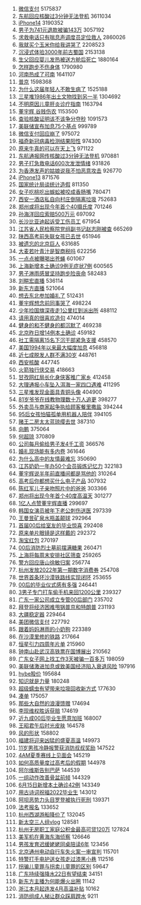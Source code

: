 1. [微信支付](https://s.weibo.com//weibo?q=%23%E5%BE%AE%E4%BF%A1%E6%94%AF%E4%BB%98%23&Refer=top) 5175837
2. [东航回应核酸过3分钟无法登机](https://s.weibo.com//weibo?q=%23%E4%B8%9C%E8%88%AA%E5%9B%9E%E5%BA%94%E6%A0%B8%E9%85%B8%E8%BF%873%E5%88%86%E9%92%9F%E6%97%A0%E6%B3%95%E7%99%BB%E6%9C%BA%23&Refer=top) 3611034
3. [iPhone14](https://s.weibo.com//weibo?q=iPhone14&Refer=top) 3190352
4. [男子为741元退款被骗143万](https://s.weibo.com//weibo?q=%23%E7%94%B7%E5%AD%90%E4%B8%BA741%E5%85%83%E9%80%80%E6%AC%BE%E8%A2%AB%E9%AA%97143%E4%B8%87%23&Refer=top) 3057192
5. [求救电话只有喘息声调度员定位救人](https://s.weibo.com//weibo?q=%23%E6%B1%82%E6%95%91%E7%94%B5%E8%AF%9D%E5%8F%AA%E6%9C%89%E5%96%98%E6%81%AF%E5%A3%B0%E8%B0%83%E5%BA%A6%E5%91%98%E5%AE%9A%E4%BD%8D%E6%95%91%E4%BA%BA%23&Refer=top) 2860026
6. [我就买个玉米你给我讲哭了](https://s.weibo.com//weibo?q=%23%E6%88%91%E5%B0%B1%E4%B9%B0%E4%B8%AA%E7%8E%89%E7%B1%B3%E4%BD%A0%E7%BB%99%E6%88%91%E8%AE%B2%E5%93%AD%E4%BA%86%23&Refer=top) 2208523
7. [沉浸式体验3000年前古蜀国](https://s.weibo.com//weibo?q=%23%E6%B2%89%E6%B5%B8%E5%BC%8F%E4%BD%93%E9%AA%8C3000%E5%B9%B4%E5%89%8D%E5%8F%A4%E8%9C%80%E5%9B%BD%23&Refer=top) 2153138
8. [生父回应婴儿发热被送方舱后死亡](https://s.weibo.com//weibo?q=%23%E7%94%9F%E7%88%B6%E5%9B%9E%E5%BA%94%E5%A9%B4%E5%84%BF%E5%8F%91%E7%83%AD%E8%A2%AB%E9%80%81%E6%96%B9%E8%88%B1%E5%90%8E%E6%AD%BB%E4%BA%A1%23&Refer=top) 1880164
9. [怎样跑步不伤身体](https://s.weibo.com//weibo?q=%23%E6%80%8E%E6%A0%B7%E8%B7%91%E6%AD%A5%E4%B8%8D%E4%BC%A4%E8%BA%AB%E4%BD%93%23&Refer=top) 1790980
10. [河南热成了可南](https://s.weibo.com//weibo?q=%23%E6%B2%B3%E5%8D%97%E7%83%AD%E6%88%90%E4%BA%86%E5%8F%AF%E5%8D%97%23&Refer=top) 1641107
11. [普京](https://s.weibo.com//weibo?q=%E6%99%AE%E4%BA%AC&Refer=top) 1598368
12. [为什么这届年轻人不敢生病了](https://s.weibo.com//weibo?q=%23%E4%B8%BA%E4%BB%80%E4%B9%88%E8%BF%99%E5%B1%8A%E5%B9%B4%E8%BD%BB%E4%BA%BA%E4%B8%8D%E6%95%A2%E7%94%9F%E7%97%85%E4%BA%86%23&Refer=top) 1525188
13. [三星堆1986年出土文物找到另一半](https://s.weibo.com//weibo?q=%23%E4%B8%89%E6%98%9F%E5%A0%861986%E5%B9%B4%E5%87%BA%E5%9C%9F%E6%96%87%E7%89%A9%E6%89%BE%E5%88%B0%E5%8F%A6%E4%B8%80%E5%8D%8A%23&Refer=top) 1304692
14. [不明原因儿童肝炎诊疗指南](https://s.weibo.com//weibo?q=%23%E4%B8%8D%E6%98%8E%E5%8E%9F%E5%9B%A0%E5%84%BF%E7%AB%A5%E8%82%9D%E7%82%8E%E8%AF%8A%E7%96%97%E6%8C%87%E5%8D%97%23&Refer=top) 1163794
15. [董宇辉 谷贱伤农](https://s.weibo.com//weibo?q=%E8%91%A3%E5%AE%87%E8%BE%89%20%E8%B0%B7%E8%B4%B1%E4%BC%A4%E5%86%9C&Refer=top) 1153500
16. [查验核酸证明该不该争分夺秒](https://s.weibo.com//weibo?q=%23%E6%9F%A5%E9%AA%8C%E6%A0%B8%E9%85%B8%E8%AF%81%E6%98%8E%E8%AF%A5%E4%B8%8D%E8%AF%A5%E4%BA%89%E5%88%86%E5%A4%BA%E7%A7%92%23&Refer=top) 1091573
17. [美联储宣布加息75个基点](https://s.weibo.com//weibo?q=%23%E7%BE%8E%E8%81%94%E5%82%A8%E5%AE%A3%E5%B8%83%E5%8A%A0%E6%81%AF75%E4%B8%AA%E5%9F%BA%E7%82%B9%23&Refer=top) 999789
18. [微信支付回应崩了](https://s.weibo.com//weibo?q=%23%E5%BE%AE%E4%BF%A1%E6%94%AF%E4%BB%98%E5%9B%9E%E5%BA%94%E5%B4%A9%E4%BA%86%23&Refer=top) 975072
19. [福奇新冠病毒检测结果阳性](https://s.weibo.com//weibo?q=%23%E7%A6%8F%E5%A5%87%E6%96%B0%E5%86%A0%E7%97%85%E6%AF%92%E6%A3%80%E6%B5%8B%E7%BB%93%E6%9E%9C%E9%98%B3%E6%80%A7%23&Refer=top) 974300
20. [原来牛真的可以在天上飞](https://s.weibo.com//weibo?q=%23%E5%8E%9F%E6%9D%A5%E7%89%9B%E7%9C%9F%E7%9A%84%E5%8F%AF%E4%BB%A5%E5%9C%A8%E5%A4%A9%E4%B8%8A%E9%A3%9E%23&Refer=top) 971122
21. [东航通报网传核酸过3分钟无法登机](https://s.weibo.com//weibo?q=%23%E4%B8%9C%E8%88%AA%E9%80%9A%E6%8A%A5%E7%BD%91%E4%BC%A0%E6%A0%B8%E9%85%B8%E8%BF%873%E5%88%86%E9%92%9F%E6%97%A0%E6%B3%95%E7%99%BB%E6%9C%BA%23&Refer=top) 970881
22. [男子打急救电话600次发泄情绪](https://s.weibo.com//weibo?q=%23%E7%94%B7%E5%AD%90%E6%89%93%E6%80%A5%E6%95%91%E7%94%B5%E8%AF%9D600%E6%AC%A1%E5%8F%91%E6%B3%84%E6%83%85%E7%BB%AA%23&Refer=top) 931826
23. [为香港发声的姑娘说我不怕恶意攻击](https://s.weibo.com//weibo?q=%23%E4%B8%BA%E9%A6%99%E6%B8%AF%E5%8F%91%E5%A3%B0%E7%9A%84%E5%A7%91%E5%A8%98%E8%AF%B4%E6%88%91%E4%B8%8D%E6%80%95%E6%81%B6%E6%84%8F%E6%94%BB%E5%87%BB%23&Refer=top) 926770
24. [iPhone13](https://s.weibo.com//weibo?q=%23iPhone13%23&Refer=top) 871576
25. [国家统计局谈统计造假](https://s.weibo.com//weibo?q=%23%E5%9B%BD%E5%AE%B6%E7%BB%9F%E8%AE%A1%E5%B1%80%E8%B0%88%E7%BB%9F%E8%AE%A1%E9%80%A0%E5%81%87%23&Refer=top) 811350
26. [女子吃桃吃出蜈蚣被咬成香肠嘴](https://s.weibo.com//weibo?q=%23%E5%A5%B3%E5%AD%90%E5%90%83%E6%A1%83%E5%90%83%E5%87%BA%E8%9C%88%E8%9A%A3%E8%A2%AB%E5%92%AC%E6%88%90%E9%A6%99%E8%82%A0%E5%98%B4%23&Refer=top) 780471
27. [西安一酒店私自向村庄倒隔离垃圾](https://s.weibo.com//weibo?q=%23%E8%A5%BF%E5%AE%89%E4%B8%80%E9%85%92%E5%BA%97%E7%A7%81%E8%87%AA%E5%90%91%E6%9D%91%E5%BA%84%E5%80%92%E9%9A%94%E7%A6%BB%E5%9E%83%E5%9C%BE%23&Refer=top) 752683
28. [郑州或将出现今年首个40摄氏度](https://s.weibo.com//weibo?q=%23%E9%83%91%E5%B7%9E%E6%88%96%E5%B0%86%E5%87%BA%E7%8E%B0%E4%BB%8A%E5%B9%B4%E9%A6%96%E4%B8%AA40%E6%91%84%E6%B0%8F%E5%BA%A6%23&Refer=top) 701246
29. [孙海洋回应索赔500万元](https://s.weibo.com//weibo?q=%23%E5%AD%99%E6%B5%B7%E6%B4%8B%E5%9B%9E%E5%BA%94%E7%B4%A2%E8%B5%94500%E4%B8%87%E5%85%83%23&Refer=top) 697092
30. [长沙比亚迪起诉受工伤员工](https://s.weibo.com//weibo?q=%23%E9%95%BF%E6%B2%99%E6%AF%94%E4%BA%9A%E8%BF%AA%E8%B5%B7%E8%AF%89%E5%8F%97%E5%B7%A5%E4%BC%A4%E5%91%98%E5%B7%A5%23&Refer=top) 671954
31. [江苏省人民检察院党组副书记赵志刚被查](https://s.weibo.com//weibo?q=%23%E6%B1%9F%E8%8B%8F%E7%9C%81%E4%BA%BA%E6%B0%91%E6%A3%80%E5%AF%9F%E9%99%A2%E5%85%9A%E7%BB%84%E5%89%AF%E4%B9%A6%E8%AE%B0%E8%B5%B5%E5%BF%97%E5%88%9A%E8%A2%AB%E6%9F%A5%23&Refer=top) 665269
32. [陕西高考前失联女孩已去世](https://s.weibo.com//weibo?q=%23%E9%99%95%E8%A5%BF%E9%AB%98%E8%80%83%E5%89%8D%E5%A4%B1%E8%81%94%E5%A5%B3%E5%AD%A9%E5%B7%B2%E5%8E%BB%E4%B8%96%23&Refer=top) 651946
33. [被遗忘的北京巨人](https://s.weibo.com//weibo?q=%23%E8%A2%AB%E9%81%97%E5%BF%98%E7%9A%84%E5%8C%97%E4%BA%AC%E5%B7%A8%E4%BA%BA%23&Refer=top) 631685
34. [大麦若叶青汁是智商税吗](https://s.weibo.com//weibo?q=%23%E5%A4%A7%E9%BA%A6%E8%8B%A5%E5%8F%B6%E9%9D%92%E6%B1%81%E6%98%AF%E6%99%BA%E5%95%86%E7%A8%8E%E5%90%97%23&Refer=top) 622256
35. [一点点被曝喝出苍蝇](https://s.weibo.com//weibo?q=%23%E4%B8%80%E7%82%B9%E7%82%B9%E8%A2%AB%E6%9B%9D%E5%96%9D%E5%87%BA%E8%8B%8D%E8%9D%87%23&Refer=top) 601067
36. [上海新增本土确诊9例无症状7例](https://s.weibo.com//weibo?q=%23%E4%B8%8A%E6%B5%B7%E6%96%B0%E5%A2%9E%E6%9C%AC%E5%9C%9F%E7%A1%AE%E8%AF%8A9%E4%BE%8B%E6%97%A0%E7%97%87%E7%8A%B67%E4%BE%8B%23&Refer=top) 600565
37. [男子淋雨感冒坚持跑步险丧命](https://s.weibo.com//weibo?q=%23%E7%94%B7%E5%AD%90%E6%B7%8B%E9%9B%A8%E6%84%9F%E5%86%92%E5%9D%9A%E6%8C%81%E8%B7%91%E6%AD%A5%E9%99%A9%E4%B8%A7%E5%91%BD%23&Refer=top) 582483
38. [刘畊宏直播](https://s.weibo.com//weibo?q=%E5%88%98%E7%95%8A%E5%AE%8F%E7%9B%B4%E6%92%AD&Refer=top) 536114
39. [新东方直播](https://s.weibo.com//weibo?q=%E6%96%B0%E4%B8%9C%E6%96%B9%E7%9B%B4%E6%92%AD&Refer=top) 521064
40. [想去东北参加婚礼了](https://s.weibo.com//weibo?q=%23%E6%83%B3%E5%8E%BB%E4%B8%9C%E5%8C%97%E5%8F%82%E5%8A%A0%E5%A9%9A%E7%A4%BC%E4%BA%86%23&Refer=top) 512431
41. [董宇辉想念前同事哭了](https://s.weibo.com//weibo?q=%23%E8%91%A3%E5%AE%87%E8%BE%89%E6%83%B3%E5%BF%B5%E5%89%8D%E5%90%8C%E4%BA%8B%E5%93%AD%E4%BA%86%23&Refer=top) 498224
42. [少年捡国旗深夜走1公里扛到派出所](https://s.weibo.com//weibo?q=%23%E5%B0%91%E5%B9%B4%E6%8D%A1%E5%9B%BD%E6%97%97%E6%B7%B1%E5%A4%9C%E8%B5%B01%E5%85%AC%E9%87%8C%E6%89%9B%E5%88%B0%E6%B4%BE%E5%87%BA%E6%89%80%23&Refer=top) 488112
43. [请用真的很喜欢造句](https://s.weibo.com//weibo?q=%23%E8%AF%B7%E7%94%A8%E7%9C%9F%E7%9A%84%E5%BE%88%E5%96%9C%E6%AC%A2%E9%80%A0%E5%8F%A5%23&Refer=top) 474014
44. [健身的和不健身的都沉默了](https://s.weibo.com//weibo?q=%23%E5%81%A5%E8%BA%AB%E7%9A%84%E5%92%8C%E4%B8%8D%E5%81%A5%E8%BA%AB%E7%9A%84%E9%83%BD%E6%B2%89%E9%BB%98%E4%BA%86%23&Refer=top) 469238
45. [北京昨日增14例本土确诊](https://s.weibo.com//weibo?q=%23%E5%8C%97%E4%BA%AC%E6%98%A8%E6%97%A5%E5%A2%9E14%E4%BE%8B%E6%9C%AC%E5%9C%9F%E7%A1%AE%E8%AF%8A%23&Refer=top) 459182
46. [社工需隔离15名下沉干部紧急支援](https://s.weibo.com//weibo?q=%23%E7%A4%BE%E5%B7%A5%E9%9C%80%E9%9A%94%E7%A6%BB15%E5%90%8D%E4%B8%8B%E6%B2%89%E5%B9%B2%E9%83%A8%E7%B4%A7%E6%80%A5%E6%94%AF%E6%8F%B4%23&Refer=top) 458570
47. [美国1994年以来最大幅度加息](https://s.weibo.com//weibo?q=%23%E7%BE%8E%E5%9B%BD1994%E5%B9%B4%E4%BB%A5%E6%9D%A5%E6%9C%80%E5%A4%A7%E5%B9%85%E5%BA%A6%E5%8A%A0%E6%81%AF%23&Refer=top) 456818
48. [近七成脱发人群不满30岁](https://s.weibo.com//weibo?q=%23%E8%BF%91%E4%B8%83%E6%88%90%E8%84%B1%E5%8F%91%E4%BA%BA%E7%BE%A4%E4%B8%8D%E6%BB%A130%E5%B2%81%23&Refer=top) 448761
49. [西安核酸](https://s.weibo.com//weibo?q=%E8%A5%BF%E5%AE%89%E6%A0%B8%E9%85%B8&Refer=top) 447745
50. [火箭独行侠交易](https://s.weibo.com//weibo?q=%23%E7%81%AB%E7%AE%AD%E7%8B%AC%E8%A1%8C%E4%BE%A0%E4%BA%A4%E6%98%93%23&Refer=top) 418663
51. [甘孜网红局长化身侠客推广家乡](https://s.weibo.com//weibo?q=%23%E7%94%98%E5%AD%9C%E7%BD%91%E7%BA%A2%E5%B1%80%E9%95%BF%E5%8C%96%E8%BA%AB%E4%BE%A0%E5%AE%A2%E6%8E%A8%E5%B9%BF%E5%AE%B6%E4%B9%A1%23&Refer=top) 412458
52. [大理通报小车坠入洱海一家四口遇难](https://s.weibo.com//weibo?q=%23%E5%A4%A7%E7%90%86%E9%80%9A%E6%8A%A5%E5%B0%8F%E8%BD%A6%E5%9D%A0%E5%85%A5%E6%B4%B1%E6%B5%B7%E4%B8%80%E5%AE%B6%E5%9B%9B%E5%8F%A3%E9%81%87%E9%9A%BE%23&Refer=top) 411295
53. [三星堆发现金面具青铜头像](https://s.weibo.com//weibo?q=%23%E4%B8%89%E6%98%9F%E5%A0%86%E5%8F%91%E7%8E%B0%E9%87%91%E9%9D%A2%E5%85%B7%E9%9D%92%E9%93%9C%E5%A4%B4%E5%83%8F%23&Refer=top) 404900
54. [81岁爷爷在线教物理数十万人追更](https://s.weibo.com//weibo?q=%2381%E5%B2%81%E7%88%B7%E7%88%B7%E5%9C%A8%E7%BA%BF%E6%95%99%E7%89%A9%E7%90%86%E6%95%B0%E5%8D%81%E4%B8%87%E4%BA%BA%E8%BF%BD%E6%9B%B4%23&Refer=top) 398277
55. [外卖员与商家起争执给顾客餐里撒盐](https://s.weibo.com//weibo?q=%23%E5%A4%96%E5%8D%96%E5%91%98%E4%B8%8E%E5%95%86%E5%AE%B6%E8%B5%B7%E4%BA%89%E6%89%A7%E7%BB%99%E9%A1%BE%E5%AE%A2%E9%A4%90%E9%87%8C%E6%92%92%E7%9B%90%23&Refer=top) 394244
56. [95后女孩怕猫孤单用机器人陪伴](https://s.weibo.com//weibo?q=%2395%E5%90%8E%E5%A5%B3%E5%AD%A9%E6%80%95%E7%8C%AB%E5%AD%A4%E5%8D%95%E7%94%A8%E6%9C%BA%E5%99%A8%E4%BA%BA%E9%99%AA%E4%BC%B4%23&Refer=top) 394105
57. [赌王二房太太蓝琼缨去世](https://s.weibo.com//weibo?q=%23%E8%B5%8C%E7%8E%8B%E4%BA%8C%E6%88%BF%E5%A4%AA%E5%A4%AA%E8%93%9D%E7%90%BC%E7%BC%A8%E5%8E%BB%E4%B8%96%23&Refer=top) 387310
58. [向鹏](https://s.weibo.com//weibo?q=%E5%90%91%E9%B9%8F&Refer=top) 375064
59. [何超琼](https://s.weibo.com//weibo?q=%23%E4%BD%95%E8%B6%85%E7%90%BC%23&Refer=top) 370809
60. [公司每月偷给男子发4千工资](https://s.weibo.com//weibo?q=%23%E5%85%AC%E5%8F%B8%E6%AF%8F%E6%9C%88%E5%81%B7%E7%BB%99%E7%94%B7%E5%AD%90%E5%8F%914%E5%8D%83%E5%B7%A5%E8%B5%84%23&Refer=top) 366576
61. [婚礼现场能有多内卷](https://s.weibo.com//weibo?q=%23%E5%A9%9A%E7%A4%BC%E7%8E%B0%E5%9C%BA%E8%83%BD%E6%9C%89%E5%A4%9A%E5%86%85%E5%8D%B7%23&Refer=top) 361646
62. [为什么高中的友情最难忘](https://s.weibo.com//weibo?q=%23%E4%B8%BA%E4%BB%80%E4%B9%88%E9%AB%98%E4%B8%AD%E7%9A%84%E5%8F%8B%E6%83%85%E6%9C%80%E9%9A%BE%E5%BF%98%23&Refer=top) 350690
63. [江苏奶奶一年办50个会员锻炼记忆力](https://s.weibo.com//weibo?q=%23%E6%B1%9F%E8%8B%8F%E5%A5%B6%E5%A5%B6%E4%B8%80%E5%B9%B4%E5%8A%9E50%E4%B8%AA%E4%BC%9A%E5%91%98%E9%94%BB%E7%82%BC%E8%AE%B0%E5%BF%86%E5%8A%9B%23&Refer=top) 322183
64. [董宇辉说半年前直播间都是骂他的](https://s.weibo.com//weibo?q=%23%E8%91%A3%E5%AE%87%E8%BE%89%E8%AF%B4%E5%8D%8A%E5%B9%B4%E5%89%8D%E7%9B%B4%E6%92%AD%E9%97%B4%E9%83%BD%E6%98%AF%E9%AA%82%E4%BB%96%E7%9A%84%23&Refer=top) 310264
65. [高考后你都想买什么电子产品](https://s.weibo.com//weibo?q=%23%E9%AB%98%E8%80%83%E5%90%8E%E4%BD%A0%E9%83%BD%E6%83%B3%E4%B9%B0%E4%BB%80%E4%B9%88%E7%94%B5%E5%AD%90%E4%BA%A7%E5%93%81%23&Refer=top) 307932
66. [陈红军儿子亲吻照片中的爸爸](https://s.weibo.com//weibo?q=%23%E9%99%88%E7%BA%A2%E5%86%9B%E5%84%BF%E5%AD%90%E4%BA%B2%E5%90%BB%E7%85%A7%E7%89%87%E4%B8%AD%E7%9A%84%E7%88%B8%E7%88%B8%23&Refer=top) 303366
67. [郑州将出现今年首个40度高温天](https://s.weibo.com//weibo?q=%23%E9%83%91%E5%B7%9E%E5%B0%86%E5%87%BA%E7%8E%B0%E4%BB%8A%E5%B9%B4%E9%A6%96%E4%B8%AA40%E5%BA%A6%E9%AB%98%E6%B8%A9%E5%A4%A9%23&Refer=top) 301277
68. [1亿人点赞董宇辉直播](https://s.weibo.com//weibo?q=%231%E4%BA%BF%E4%BA%BA%E7%82%B9%E8%B5%9E%E8%91%A3%E5%AE%87%E8%BE%89%E7%9B%B4%E6%92%AD%23&Refer=top) 299697
69. [韩国女演员被年下老公刺伤送医](https://s.weibo.com//weibo?q=%23%E9%9F%A9%E5%9B%BD%E5%A5%B3%E6%BC%94%E5%91%98%E8%A2%AB%E5%B9%B4%E4%B8%8B%E8%80%81%E5%85%AC%E5%88%BA%E4%BC%A4%E9%80%81%E5%8C%BB%23&Refer=top) 297339
70. [王曼昱矿泉水瓶盖颠球](https://s.weibo.com//weibo?q=%23%E7%8E%8B%E6%9B%BC%E6%98%B1%E7%9F%BF%E6%B3%89%E6%B0%B4%E7%93%B6%E7%9B%96%E9%A2%A0%E7%90%83%23&Refer=top) 292964
71. [首届00后给室友的毕业惊喜](https://s.weibo.com//weibo?q=%23%E9%A6%96%E5%B1%8A00%E5%90%8E%E7%BB%99%E5%AE%A4%E5%8F%8B%E7%9A%84%E6%AF%95%E4%B8%9A%E6%83%8A%E5%96%9C%23&Refer=top) 292408
72. [原来单片眼镜是这样戴的](https://s.weibo.com//weibo?q=%23%E5%8E%9F%E6%9D%A5%E5%8D%95%E7%89%87%E7%9C%BC%E9%95%9C%E6%98%AF%E8%BF%99%E6%A0%B7%E6%88%B4%E7%9A%84%23&Refer=top) 292372
73. [淘宝红包](https://s.weibo.com//weibo?q=%E6%B7%98%E5%AE%9D%E7%BA%A2%E5%8C%85&Refer=top) 270197
74. [00后消防烈士墓前摆满糖果](https://s.weibo.com//weibo?q=%2300%E5%90%8E%E6%B6%88%E9%98%B2%E7%83%88%E5%A3%AB%E5%A2%93%E5%89%8D%E6%91%86%E6%BB%A1%E7%B3%96%E6%9E%9C%23&Refer=top) 260471
75. [上海将每周末安排社区筛查](https://s.weibo.com//weibo?q=%23%E4%B8%8A%E6%B5%B7%E5%B0%86%E6%AF%8F%E5%91%A8%E6%9C%AB%E5%AE%89%E6%8E%92%E7%A4%BE%E5%8C%BA%E7%AD%9B%E6%9F%A5%23&Refer=top) 259265
76. [警方回应唐山徐敏归案](https://s.weibo.com//weibo?q=%23%E8%AD%A6%E6%96%B9%E5%9B%9E%E5%BA%94%E5%94%90%E5%B1%B1%E5%BE%90%E6%95%8F%E5%BD%92%E6%A1%88%23&Refer=top) 256774
77. [杭州发放2022年第一期数字消费券](https://s.weibo.com//weibo?q=%23%E6%9D%AD%E5%B7%9E%E5%8F%91%E6%94%BE2022%E5%B9%B4%E7%AC%AC%E4%B8%80%E6%9C%9F%E6%95%B0%E5%AD%97%E6%B6%88%E8%B4%B9%E5%88%B8%23&Refer=top) 254708
78. [世界首条环沙漠铁路线实现闭环](https://s.weibo.com//weibo?q=%23%E4%B8%96%E7%95%8C%E9%A6%96%E6%9D%A1%E7%8E%AF%E6%B2%99%E6%BC%A0%E9%93%81%E8%B7%AF%E7%BA%BF%E5%AE%9E%E7%8E%B0%E9%97%AD%E7%8E%AF%23&Refer=top) 253655
79. [00后的毕业仪式感有多强](https://s.weibo.com//weibo?q=%2300%E5%90%8E%E7%9A%84%E6%AF%95%E4%B8%9A%E4%BB%AA%E5%BC%8F%E6%84%9F%E6%9C%89%E5%A4%9A%E5%BC%BA%23&Refer=top) 246441
80. [3男子专门打车偷手机来回1200公里](https://s.weibo.com//weibo?q=%233%E7%94%B7%E5%AD%90%E4%B8%93%E9%97%A8%E6%89%93%E8%BD%A6%E5%81%B7%E6%89%8B%E6%9C%BA%E6%9D%A5%E5%9B%9E1200%E5%85%AC%E9%87%8C%23&Refer=top) 239327
81. [广东一家公司成立专管00后部门](https://s.weibo.com//weibo?q=%23%E5%B9%BF%E4%B8%9C%E4%B8%80%E5%AE%B6%E5%85%AC%E5%8F%B8%E6%88%90%E7%AB%8B%E4%B8%93%E7%AE%A100%E5%90%8E%E9%83%A8%E9%97%A8%23&Refer=top) 235702
82. [拜登将经济困难甩锅普京和特朗普](https://s.weibo.com//weibo?q=%23%E6%8B%9C%E7%99%BB%E5%B0%86%E7%BB%8F%E6%B5%8E%E5%9B%B0%E9%9A%BE%E7%94%A9%E9%94%85%E6%99%AE%E4%BA%AC%E5%92%8C%E7%89%B9%E6%9C%97%E6%99%AE%23&Refer=top) 231193
83. [大疆稳定器](https://s.weibo.com//weibo?q=%E5%A4%A7%E7%96%86%E7%A8%B3%E5%AE%9A%E5%99%A8&Refer=top) 229464
84. [美团微信支付](https://s.weibo.com//weibo?q=%E7%BE%8E%E5%9B%A2%E5%BE%AE%E4%BF%A1%E6%94%AF%E4%BB%98&Refer=top) 227792
85. [跟着妈妈淋雨的小奶狗](https://s.weibo.com//weibo?q=%23%E8%B7%9F%E7%9D%80%E5%A6%88%E5%A6%88%E6%B7%8B%E9%9B%A8%E7%9A%84%E5%B0%8F%E5%A5%B6%E7%8B%97%23&Refer=top) 223389
86. [在沙漠里修的铁路](https://s.weibo.com//weibo?q=%23%E5%9C%A8%E6%B2%99%E6%BC%A0%E9%87%8C%E4%BF%AE%E7%9A%84%E9%93%81%E8%B7%AF%23&Refer=top) 217664
87. [恒星引力四周年片单](https://s.weibo.com//weibo?q=%E6%81%92%E6%98%9F%E5%BC%95%E5%8A%9B%E5%9B%9B%E5%91%A8%E5%B9%B4%E7%89%87%E5%8D%95&Refer=top) 215960
88. [钟南山赴武汉高铁票在国博展出](https://s.weibo.com//weibo?q=%23%E9%92%9F%E5%8D%97%E5%B1%B1%E8%B5%B4%E6%AD%A6%E6%B1%89%E9%AB%98%E9%93%81%E7%A5%A8%E5%9C%A8%E5%9B%BD%E5%8D%9A%E5%B1%95%E5%87%BA%23&Refer=top) 210562
89. [广东女子网上找工作3天被骗一百多万](https://s.weibo.com//weibo?q=%23%E5%B9%BF%E4%B8%9C%E5%A5%B3%E5%AD%90%E7%BD%91%E4%B8%8A%E6%89%BE%E5%B7%A5%E4%BD%9C3%E5%A4%A9%E8%A2%AB%E9%AA%97%E4%B8%80%E7%99%BE%E5%A4%9A%E4%B8%87%23&Refer=top) 198059
90. [美联储激进加息或致美国经济陷入衰退风险](https://s.weibo.com//weibo?q=%23%E7%BE%8E%E8%81%94%E5%82%A8%E6%BF%80%E8%BF%9B%E5%8A%A0%E6%81%AF%E6%88%96%E8%87%B4%E7%BE%8E%E5%9B%BD%E7%BB%8F%E6%B5%8E%E9%99%B7%E5%85%A5%E8%A1%B0%E9%80%80%E9%A3%8E%E9%99%A9%23&Refer=top) 197916
91. [hybe股价](https://s.weibo.com//weibo?q=%23hybe%E8%82%A1%E4%BB%B7%23&Refer=top) 195684
92. [知识就是力量](https://s.weibo.com//weibo?q=%23%E7%9F%A5%E8%AF%86%E5%B0%B1%E6%98%AF%E5%8A%9B%E9%87%8F%23&Refer=top) 180248
93. [超级蠕虫有望带来垃圾回收新方式](https://s.weibo.com//weibo?q=%23%E8%B6%85%E7%BA%A7%E8%A0%95%E8%99%AB%E6%9C%89%E6%9C%9B%E5%B8%A6%E6%9D%A5%E5%9E%83%E5%9C%BE%E5%9B%9E%E6%94%B6%E6%96%B0%E6%96%B9%E5%BC%8F%23&Refer=top) 177630
94. [凑单](https://s.weibo.com//weibo?q=%E5%87%91%E5%8D%95&Refer=top) 175057
95. [那些大自然的浪漫馈赠](https://s.weibo.com//weibo?q=%23%E9%82%A3%E4%BA%9B%E5%A4%A7%E8%87%AA%E7%84%B6%E7%9A%84%E6%B5%AA%E6%BC%AB%E9%A6%88%E8%B5%A0%23&Refer=top) 174694
96. [李现维权胜诉获赔](https://s.weibo.com//weibo?q=%23%E6%9D%8E%E7%8E%B0%E7%BB%B4%E6%9D%83%E8%83%9C%E8%AF%89%E8%8E%B7%E8%B5%94%23&Refer=top) 174619
97. [近九成00后毕业生愿意加班](https://s.weibo.com//weibo?q=%23%E8%BF%91%E4%B9%9D%E6%88%9000%E5%90%8E%E6%AF%95%E4%B8%9A%E7%94%9F%E6%84%BF%E6%84%8F%E5%8A%A0%E7%8F%AD%23&Refer=top) 168007
98. [王昭君午后时光皮肤](https://s.weibo.com//weibo?q=%23%E7%8E%8B%E6%98%AD%E5%90%9B%E5%8D%88%E5%90%8E%E6%97%B6%E5%85%89%E7%9A%AE%E8%82%A4%23&Refer=top) 164578
99. [风的形状](https://s.weibo.com//weibo?q=%E9%A3%8E%E7%9A%84%E5%BD%A2%E7%8A%B6&Refer=top) 158802
100. [福建将迎来凶猛的盛夏高温](https://s.weibo.com//weibo?q=%23%E7%A6%8F%E5%BB%BA%E5%B0%86%E8%BF%8E%E6%9D%A5%E5%87%B6%E7%8C%9B%E7%9A%84%E7%9B%9B%E5%A4%8F%E9%AB%98%E6%B8%A9%23&Refer=top) 149973
101. [11岁男孩冷静报警获消防叔叔奖励](https://s.weibo.com//weibo?q=%2311%E5%B2%81%E7%94%B7%E5%AD%A9%E5%86%B7%E9%9D%99%E6%8A%A5%E8%AD%A6%E8%8E%B7%E6%B6%88%E9%98%B2%E5%8F%94%E5%8F%94%E5%A5%96%E5%8A%B1%23&Refer=top) 147522
102. [4AM夏季赛线上见面会](https://s.weibo.com//weibo?q=%234AM%E5%A4%8F%E5%AD%A3%E8%B5%9B%E7%BA%BF%E4%B8%8A%E8%A7%81%E9%9D%A2%E4%BC%9A%23&Refer=top) 145219
103. [如何高质量度过高考后的假期](https://s.weibo.com//weibo?q=%23%E5%A6%82%E4%BD%95%E9%AB%98%E8%B4%A8%E9%87%8F%E5%BA%A6%E8%BF%87%E9%AB%98%E8%80%83%E5%90%8E%E7%9A%84%E5%81%87%E6%9C%9F%23&Refer=top) 144978
104. [阿尔维斯告别巴萨](https://s.weibo.com//weibo?q=%23%E9%98%BF%E5%B0%94%E7%BB%B4%E6%96%AF%E5%91%8A%E5%88%AB%E5%B7%B4%E8%90%A8%23&Refer=top) 144539
105. [一组动作改善骨盆前倾](https://s.weibo.com//weibo?q=%23%E4%B8%80%E7%BB%84%E5%8A%A8%E4%BD%9C%E6%94%B9%E5%96%84%E9%AA%A8%E7%9B%86%E5%89%8D%E5%80%BE%23&Refer=top) 144329
106. [6月15日新增本土确诊42例](https://s.weibo.com//weibo?q=%236%E6%9C%8815%E6%97%A5%E6%96%B0%E5%A2%9E%E6%9C%AC%E5%9C%9F%E7%A1%AE%E8%AF%8A42%E4%BE%8B%23&Refer=top) 143349
107. [用古诗词祝福2022毕业生](https://s.weibo.com//weibo?q=%23%E7%94%A8%E5%8F%A4%E8%AF%97%E8%AF%8D%E7%A5%9D%E7%A6%8F2022%E6%AF%95%E4%B8%9A%E7%94%9F%23&Refer=top) 143012
108. [阿坝恶势力头目罗登被执行死刑](https://s.weibo.com//weibo?q=%23%E9%98%BF%E5%9D%9D%E6%81%B6%E5%8A%BF%E5%8A%9B%E5%A4%B4%E7%9B%AE%E7%BD%97%E7%99%BB%E8%A2%AB%E6%89%A7%E8%A1%8C%E6%AD%BB%E5%88%91%23&Refer=top) 139371
109. [法考报名](https://s.weibo.com//weibo?q=%E6%B3%95%E8%80%83%E6%8A%A5%E5%90%8D&Refer=top) 133652
110. [杭州西湖游船降价了](https://s.weibo.com//weibo?q=%23%E6%9D%AD%E5%B7%9E%E8%A5%BF%E6%B9%96%E6%B8%B8%E8%88%B9%E9%99%8D%E4%BB%B7%E4%BA%86%23&Refer=top) 132045
111. [新太空三人组vlog](https://s.weibo.com//weibo?q=%23%E6%96%B0%E5%A4%AA%E7%A9%BA%E4%B8%89%E4%BA%BA%E7%BB%84vlog%23&Refer=top) 128581
112. [杭州无房职工家庭公积金最高可贷120万](https://s.weibo.com//weibo?q=%23%E6%9D%AD%E5%B7%9E%E6%97%A0%E6%88%BF%E8%81%8C%E5%B7%A5%E5%AE%B6%E5%BA%AD%E5%85%AC%E7%A7%AF%E9%87%91%E6%9C%80%E9%AB%98%E5%8F%AF%E8%B4%B7120%E4%B8%87%23&Refer=top) 127824
113. [美军机在黄海东海侦察](https://s.weibo.com//weibo?q=%23%E7%BE%8E%E5%86%9B%E6%9C%BA%E5%9C%A8%E9%BB%84%E6%B5%B7%E4%B8%9C%E6%B5%B7%E4%BE%A6%E5%AF%9F%23&Refer=top) 126646
114. [男孩发育迟缓姥姥同桌陪读6年](https://s.weibo.com//weibo?q=%23%E7%94%B7%E5%AD%A9%E5%8F%91%E8%82%B2%E8%BF%9F%E7%BC%93%E5%A7%A5%E5%A7%A5%E5%90%8C%E6%A1%8C%E9%99%AA%E8%AF%BB6%E5%B9%B4%23&Refer=top) 123456
115. [北京通州电动自行车失火案一审宣判](https://s.weibo.com//weibo?q=%23%E5%8C%97%E4%BA%AC%E9%80%9A%E5%B7%9E%E7%94%B5%E5%8A%A8%E8%87%AA%E8%A1%8C%E8%BD%A6%E5%A4%B1%E7%81%AB%E6%A1%88%E4%B8%80%E5%AE%A1%E5%AE%A3%E5%88%A4%23&Refer=top) 115701
116. [特警打手电护送女孩走过漆黑小巷](https://s.weibo.com//weibo?q=%23%E7%89%B9%E8%AD%A6%E6%89%93%E6%89%8B%E7%94%B5%E6%8A%A4%E9%80%81%E5%A5%B3%E5%AD%A9%E8%B5%B0%E8%BF%87%E6%BC%86%E9%BB%91%E5%B0%8F%E5%B7%B7%23&Refer=top) 112516
117. [拐骗儿童罪与拐卖儿童罪的区别](https://s.weibo.com//weibo?q=%23%E6%8B%90%E9%AA%97%E5%84%BF%E7%AB%A5%E7%BD%AA%E4%B8%8E%E6%8B%90%E5%8D%96%E5%84%BF%E7%AB%A5%E7%BD%AA%E7%9A%84%E5%8C%BA%E5%88%AB%23&Refer=top) 59647
118. [广东持续强降水22日有望结束](https://s.weibo.com//weibo?q=%23%E5%B9%BF%E4%B8%9C%E6%8C%81%E7%BB%AD%E5%BC%BA%E9%99%8D%E6%B0%B422%E6%97%A5%E6%9C%89%E6%9C%9B%E7%BB%93%E6%9D%9F%23&Refer=top) 34151
119. [新东方主播为何能爆火出圈](https://s.weibo.com//weibo?q=%23%E6%96%B0%E4%B8%9C%E6%96%B9%E4%B8%BB%E6%92%AD%E4%B8%BA%E4%BD%95%E8%83%BD%E7%88%86%E7%81%AB%E5%87%BA%E5%9C%88%23&Refer=top) 11142
120. [浙江本月起连发4月高温补贴](https://s.weibo.com//weibo?q=%23%E6%B5%99%E6%B1%9F%E6%9C%AC%E6%9C%88%E8%B5%B7%E8%BF%9E%E5%8F%914%E6%9C%88%E9%AB%98%E6%B8%A9%E8%A1%A5%E8%B4%B4%23&Refer=top) 10162
121. [消防组成人梯让群众踩肩蹚水](https://s.weibo.com//weibo?q=%23%E6%B6%88%E9%98%B2%E7%BB%84%E6%88%90%E4%BA%BA%E6%A2%AF%E8%AE%A9%E7%BE%A4%E4%BC%97%E8%B8%A9%E8%82%A9%E8%B9%9A%E6%B0%B4%23&Refer=top) 9211
